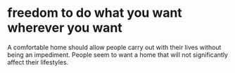 # freedom to do what you want wherever you want

A comfortable home should allow people carry out with their
lives without being an impediment. People seem to want a home
that will not significantly affect their lifestyles.